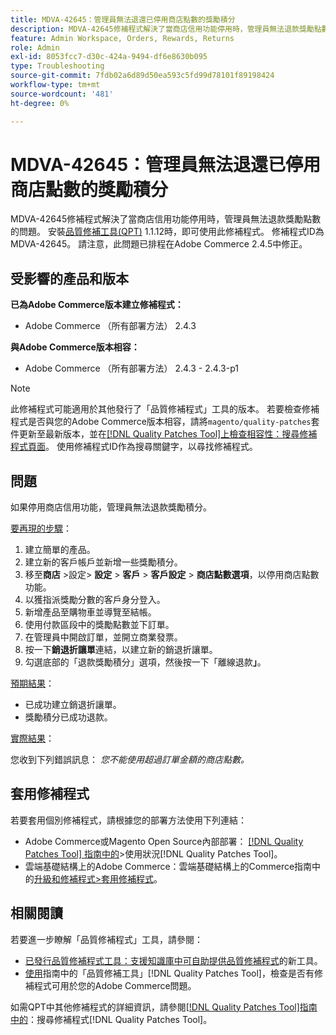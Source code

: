 ```yaml
---
title: MDVA-42645：管理員無法退還已停用商店點數的獎勵積分
description: MDVA-42645修補程式解決了當商店信用功能停用時，管理員無法退款獎勵點數的問題。 安裝[Quality Patches Tool (QPT)](https://experienceleague.adobe.com/en/docs/commerce-operations/tools/quality-patches-tool/quality-patches-tool-to-self-serve-quality-patches) 1.1.12後，即可使用此修補程式。 修補程式ID為MDVA-42645。 請注意，此問題已排程在Adobe Commerce 2.4.5中修正。
feature: Admin Workspace, Orders, Rewards, Returns
role: Admin
exl-id: 8053fcc7-d30c-424a-9494-df6e8630b095
type: Troubleshooting
source-git-commit: 7fdb02a6d89d50ea593c5fd99d78101f89198424
workflow-type: tm+mt
source-wordcount: '481'
ht-degree: 0%

---
```


# MDVA-42645：管理員無法退還已停用商店點數的獎勵積分

MDVA-42645修補程式解決了當商店信用功能停用時，管理員無法退款獎勵點數的問題。 安裝[品質修補工具(QPT)](https://experienceleague.adobe.com/en/docs/commerce-operations/tools/quality-patches-tool/quality-patches-tool-to-self-serve-quality-patches) 1.1.12時，即可使用此修補程式。 修補程式ID為MDVA-42645。 請注意，此問題已排程在Adobe Commerce 2.4.5中修正。

## 受影響的產品和版本

**已為Adobe Commerce版本建立修補程式：**

* Adobe Commerce （所有部署方法） 2.4.3

**與Adobe Commerce版本相容：**

* Adobe Commerce （所有部署方法） 2.4.3 - 2.4.3-p1

>[!NOTE]
>
>此修補程式可能適用於其他發行了「品質修補程式」工具的版本。 若要檢查修補程式是否與您的Adobe Commerce版本相容，請將`magento/quality-patches`套件更新至最新版本，並在[[!DNL Quality Patches Tool]上檢查相容性：搜尋修補程式頁面](https://experienceleague.adobe.com/en/docs/commerce-operations/tools/quality-patches-tool/quality-patches-tool-to-self-serve-quality-patches)。 使用修補程式ID作為搜尋關鍵字，以尋找修補程式。

## 問題

如果停用商店信用功能，管理員無法退款獎勵積分。

<u>要再現的步驟</u>：

1. 建立簡單的產品。
1. 建立新的客戶帳戶並新增一些獎勵積分。
1. 移至&#x200B;**商店** >設定> **設定** > **客戶** > **客戶設定** > **商店點數選項**，以停用商店點數功能。
1. 以獲指派獎勵分數的客戶身分登入。
1. 新增產品至購物車並導覽至結帳。
1. 使用付款區段中的獎勵點數並下訂單。
1. 在管理員中開啟訂單，並開立商業發票。
1. 按一下&#x200B;**銷退折讓單**&#x200B;連結，以建立新的銷退折讓單。
1. 勾選底部的「退款獎勵積分」選項，然後按一下「離線退款&#x200B;**」**。

<u>預期結果</u>：

* 已成功建立銷退折讓單。
* 獎勵積分已成功退款。

<u>實際結果</u>：

您收到下列錯誤訊息： *您不能使用超過訂單金額的商店點數。*

## 套用修補程式

若要套用個別修補程式，請根據您的部署方法使用下列連結：

* Adobe Commerce或Magento Open Source內部部署： [[!DNL Quality Patches Tool] 指南中的](/help/tools/quality-patches-tool/usage.md)>使用狀況[!DNL Quality Patches Tool]。
* 雲端基礎結構上的Adobe Commerce：雲端基礎結構上的Commerce指南中的[升級和修補程式>套用修補程式](https://experienceleague.adobe.com/docs/commerce-cloud-service/user-guide/develop/upgrade/apply-patches.html)。

## 相關閱讀

若要進一步瞭解「品質修補程式」工具，請參閱：

* [已發行品質修補程式工具：支援知識庫中可自助提供品質修補程式](https://experienceleague.adobe.com/en/docs/commerce-operations/tools/quality-patches-tool/quality-patches-tool-to-self-serve-quality-patches)的新工具。
* [使用](/help/tools/quality-patches-tool/patches-available-in-qpt/check-patch-for-magento-issue-with-magento-quality-patches.md)指南中的「品質修補工具」[!DNL Quality Patches Tool]，檢查是否有修補程式可用於您的Adobe Commerce問題。

如需QPT中其他修補程式的詳細資訊，請參閱[[!DNL Quality Patches Tool]指南中的](https://experienceleague.adobe.com/tools/commerce-quality-patches/index.html)：搜尋修補程式[!DNL Quality Patches Tool]。
